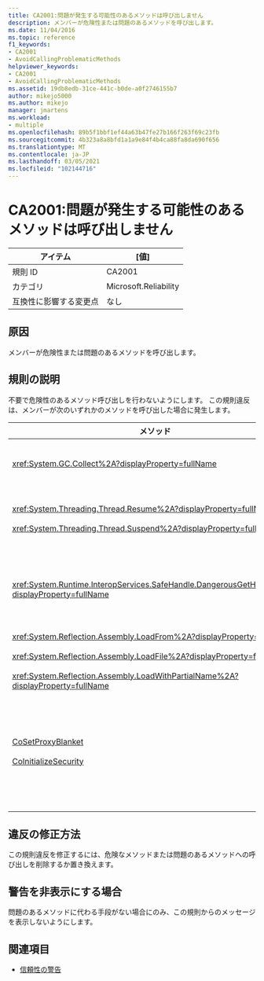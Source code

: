 ```yaml
---
title: CA2001:問題が発生する可能性のあるメソッドは呼び出しません
description: メンバーが危険性または問題のあるメソッドを呼び出します。
ms.date: 11/04/2016
ms.topic: reference
f1_keywords:
- CA2001
- AvoidCallingProblematicMethods
helpviewer_keywords:
- CA2001
- AvoidCallingProblematicMethods
ms.assetid: 19db8edb-31ce-441c-b0de-a0f2746155b7
author: mikejo5000
ms.author: mikejo
manager: jmartens
ms.workload:
- multiple
ms.openlocfilehash: 89b5f1bbf1ef44a63b47fe27b166f263f69c23fb
ms.sourcegitcommit: 4b323a8a8bfd1a1a9e84f4b4ca88fa8da690f656
ms.translationtype: MT
ms.contentlocale: ja-JP
ms.lasthandoff: 03/05/2021
ms.locfileid: "102144716"
---
```

# <a name="ca2001-avoid-calling-problematic-methods"></a>CA2001:問題が発生する可能性のあるメソッドは呼び出しません

|アイテム|[値]|
|-|-|
|規則 ID|CA2001|
|カテゴリ|Microsoft.Reliability|
|互換性に影響する変更点|なし|

## <a name="cause"></a>原因

メンバーが危険性または問題のあるメソッドを呼び出します。

## <a name="rule-description"></a>規則の説明

不要で危険性のあるメソッド呼び出しを行わないようにします。 この規則違反は、メンバーが次のいずれかのメソッドを呼び出した場合に発生します。

|メソッド|説明|
|------------|-----------------|
|<xref:System.GC.Collect%2A?displayProperty=fullName>|GC を呼び出しています。Collect はアプリケーションのパフォーマンスに大きな影響を与える可能性があり、ほとんど必要ありません。 詳細については、MSDN の [プエルトリコ Mariani の Performance ちょっと](/archive/blogs/ricom/when-to-call-gc-collect) に関するブログ記事をご覧ください。|
|<xref:System.Threading.Thread.Resume%2A?displayProperty=fullName><br /><br /><xref:System.Threading.Thread.Suspend%2A?displayProperty=fullName>|予期しない動作が原因で、スレッドの中断と再開が非推奨とされました。  、、などの名前空間の他のクラスを使用し <xref:System.Threading> て、 <xref:System.Threading.Monitor> <xref:System.Threading.Mutex> <xref:System.Threading.Semaphore> スレッドを同期したりリソースを保護したりします。|
|<xref:System.Runtime.InteropServices.SafeHandle.DangerousGetHandle%2A?displayProperty=fullName>|メソッドは、 `DangerousGetHandle` 無効なハンドルを返す可能性があるため、セキュリティ上のリスクが生じます。 メソッドを安全に使用する方法の詳細については、 `DangerousGetHandle` <xref:System.Runtime.InteropServices.SafeHandle.DangerousAddRef%2A> メソッドとメソッドを参照してください <xref:System.Runtime.InteropServices.SafeHandle.DangerousRelease%2A> 。|
|<xref:System.Reflection.Assembly.LoadFrom%2A?displayProperty=fullName><br /><br /><xref:System.Reflection.Assembly.LoadFile%2A?displayProperty=fullName><br /><br /><xref:System.Reflection.Assembly.LoadWithPartialName%2A?displayProperty=fullName>|これらのメソッドは、予期しない場所からアセンブリを読み込むことができます。 例については、Suzanne クックの .NET CLR ノートのブログ投稿 [LoadFile](/archive/blogs/suzcook/loadfile-vs-loadfrom) と、アセンブリを読み込むメソッドに関する [バインドコンテキストの選択](/archive/blogs/suzcook/choosing-a-binding-context) に関する記事をご覧ください。|
|[CoSetProxyBlanket](/windows/win32/api/combaseapi/nf-combaseapi-cosetproxyblanket)<br /><br />[CoInitializeSecurity](/windows/win32/api/combaseapi/nf-combaseapi-coinitializesecurity)|マネージプロセスでユーザーコードの実行が開始されるまでに、信頼性の高い呼び出しを行うには遅すぎ `CoSetProxyBlanket` ます。 共通言語ランタイム (CLR) は、ユーザーの P/Invoke の成功を妨げる可能性がある初期化アクションを実行します。<br /><br />マネージアプリケーションに対してを呼び出す必要がある場合は、 `CoSetProxyBlanket` ネイティブコード (C++) 実行可能ファイルを使用してプロセスを開始し、ネイティブコードでを呼び出して、 `CoSetProxyBlanket` マネージコードアプリケーションをプロセスで開始することをお勧めします。 (必ずランタイムバージョン番号を指定してください。)|

## <a name="how-to-fix-violations"></a>違反の修正方法

この規則違反を修正するには、危険なメソッドまたは問題のあるメソッドへの呼び出しを削除するか置き換えます。

## <a name="when-to-suppress-warnings"></a>警告を非表示にする場合

問題のあるメソッドに代わる手段がない場合にのみ、この規則からのメッセージを表示しないようにします。

## <a name="see-also"></a>関連項目

- [信頼性の警告](/dotnet/fundamentals/code-analysis/quality-rules/reliability-warnings)
